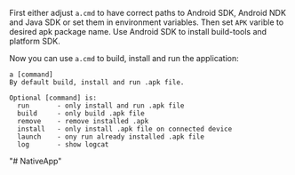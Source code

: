 First either adjust `a.cmd` to have correct paths to Android SDK, Android NDK and Java SDK or set them in environment variables.
Then set `APK` varible to desired apk package name. Use Android SDK to install build-tools and platform SDK. 

Now you can use `a.cmd` to build, install and run the application:

    a [command]
    By default build, install and run .apk file.

    Optional [command] is:
      run       - only install and run .apk file
      build     - only build .apk file
      remove    - remove installed .apk
      install   - only install .apk file on connected device
      launch    - ony run already installed .apk file
      log       - show logcat
"# NativeApp" 
